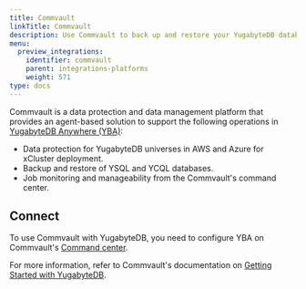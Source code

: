 ```yaml
---
title: Commvault
linkTitle: Commvault
description: Use Commvault to back up and restore your YugabyteDB database.
menu:
  preview_integrations:
    identifier: commvault
    parent: integrations-platforms
    weight: 571
type: docs
---
```


Commvault is a data protection and data management platform that provides an agent-based solution to support the following operations in [YugabyteDB Anywhere (YBA)](../../yugabyte-platform/):

- Data protection for YugabyteDB universes in AWS and Azure for xCluster deployment.
- Backup and restore of YSQL and YCQL databases.
- Job monitoring and manageability from the Commvault's command center.

## Connect

To use Commvault with YugabyteDB, you need to configure YBA on Commvault's [Command center](https://www.commvault.com/platform/command-center).

For more information, refer to Commvault's documentation on [Getting Started with YugabyteDB](https://documentation.commvault.com/2024/essential/getting_started_with_yugabytedb.html).
